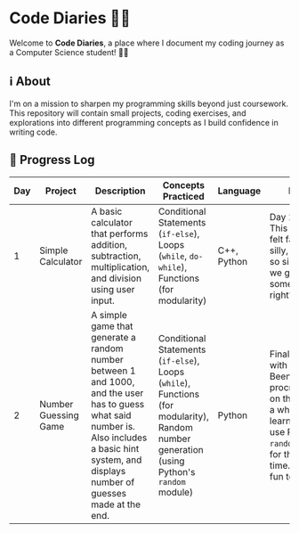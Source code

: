# Code Diaries 🍄🌿 

Welcome to **Code Diaries**, a place where I document my coding journey as a Computer Science student! 🍄🌿

## ℹ️ About 
I'm on a mission to sharpen my programming skills beyond just coursework. This repository will contain small projects, coding exercises, and explorations into different programming concepts as I build confidence in writing code.

## 📌 Progress Log 
| Day  | Project | Description | Concepts Practiced | Language | Notes |
|------|---------|-------------|--------------------|----------|-------|
| 1    | Simple Calculator | A basic calculator that performs addition, subtraction, multiplication, and division using user input.| Conditional Statements (`if-else`), Loops (`while`, `do-while`), Functions (for modularity) | C++, Python | Day 1 down! This project felt far too silly, since it's so simple, but we gotta start somewhere, right?|
| 2    | Number Guessing Game | A simple game that generate a random number between 1 and 1000, and the user has to guess what said number is. Also includes a basic hint system, and displays number of guesses made at the end. | Conditional Statements (`if-else`), Loops (`while`), Functions (for modularity), Random number generation (using Python's `random` module) | Python | Finally done with Day 2! Been procrastinating on this one for a while. I learned how to use Python's `random` module for the first time. This was fun to make!|
